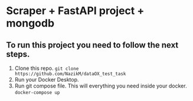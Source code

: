 # Scraper + FastAPI project + mongodb

## To run this project you need to follow the next steps.

1) Clone this repo.
    `git clone https://github.com/NazikM/dataOX_test_task`
2) Run your Docker Desktop.
3) Run git compose file. This will everything you need inside your docker.
    `docker-compose up`
